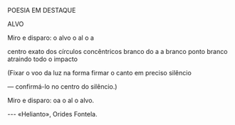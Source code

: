 POESIA EM DESTAQUE

ALVO

Miro e disparo:
o alvo
o al
o a

centro exato dos círculos
concêntricos
branco do a
a branco
ponto
branco
atraindo todo o impacto

(Fixar o voo
da luz na
forma
firmar o canto
em preciso
silêncio

— confirmá-lo no centro
do silêncio.)

Miro e disparo:
oa
o al
o alvo.

 --- «Helianto», Orides Fontela.